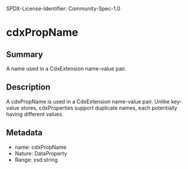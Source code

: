 SPDX-License-Identifier: Community-Spec-1.0

# cdxPropName

## Summary

A name used in a CdxExtension name-value pair.

## Description

A cdxPropName is used in a CdxExtension name-value pair.
Unlike key-value stores, cdxProperties support duplicate names, each potentially having different values.

## Metadata

- name: cdxPropName
- Nature: DataProperty
- Range: xsd:string
